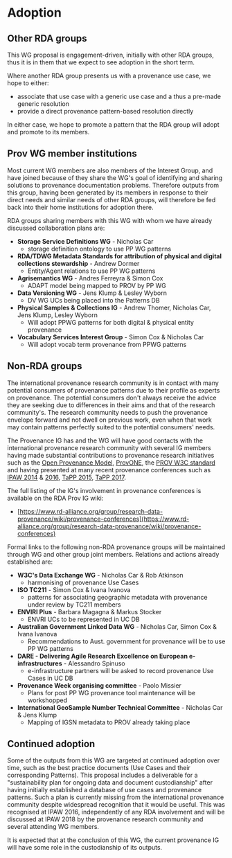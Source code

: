 # Adoption

## Other RDA groups
This WG proposal is engagement-driven, initially with other RDA groups, thus it is in them that we expect to see
adoption in the short term.

Where another RDA group presents us with a provenance use case, we hope to either:

* associate that use case with a generic use case and a thus a pre-made generic resolution
* provide a direct provenance pattern-based resolution directly

In either case, we hope to promote a pattern that the RDA group will adopt and promote to its members.


## Prov WG member institutions

Most current WG members are also members of the Interest Group, and
have joined because of they share the WG's goal of identifying and
sharing solutions to provenance documentation problems. Therefore
outputs from this group, having been generated by its members in
response to their direct needs and similar needs of other RDA groups,
will therefore be fed back into their home institutions for adoption
there.

RDA groups sharing members with this WG with whom we have already discussed collaboration plans are:

* **Storage Service Definitions WG** - Nicholas Car
  * storage definition ontology to use PP WG patterns
* **RDA/TDWG Metadata Standards for attribution of physical and digital collections stewardship** - Andrew Dormer
  * Entity/Agent relations to use PP WG patterns
* **Agrisemantics WG** - Andres Ferreyra & Simon Cox
  * ADAPT model being mapped to PROV by PP WG
* **Data Versioning WG** - Jens Klump & Lesley Wyborn
  * DV WG UCs being placed into the Patterns DB
* **Physical Samples & Collections IG** - Andrew Thomer, Nicholas Car, Jens Klump, Lesley Wyborn
  * Will adopt PPWG patterns for both digital & physical entity provenance
* **Vocabulary Services Interest Group** - Simon Cox & Nicholas Car
  * Will adopt vocab term provenance from PPWG patterns

## Non-RDA groups
The international provenance research community is in contact with many potential consumers of provenance patterns due
to their profile as experts on provenance. The potential consumers don't always receive the advice they are seeking due
to differences in their aims and that of the research community's. The research community needs to push the provenance
envelope forward and not dwell on previous work, even when that work may contain patterns perfectly suited to the
potential consumers' needs.

The Provenance IG has and the WG will have good contacts with the international
provenance research community with several IG members having made substantial contributions to provenance research
initiatives such as the [Open Provenance Model](http://openprovenance.org/),
[ProvONE](http://vcvcomputing.com/provone/provone.html), the [PROV W3C standard](https://www.w3.org/TR/prov-overview/)
and having presented at many recent provenance conferences such as [IPAW 2014](http://www.ipaw.info/ipaw14) &
[2016](http://www.ipaw.info/ipaw16), [TaPP 2015](http://workshops.inf.ed.ac.uk/tapp2015/),
[TaPP 2017](http://batesa.web.engr.illinois.edu/tapp17/).

The full listing of the IG's involvement in provenance conferences is available on the RDA Prov IG wiki:

* [https://www.rd-alliance.org/group/research-data-provenance/wiki/provenance-conferences](https://www.rd-alliance.org/group/research-data-provenance/wiki/provenance-conferences)

Formal links to the following non-RDA provenance groups will be maintained through WG and other group joint members. Relations and actions already established are:

* **W3C's Data Exchange WG** - Nicholas Car & Rob Atkinson
  * harmonising of provenance Use Cases
* **ISO TC211** - Simon Cox & Ivana Ivanova
  * patterns for associating geographic metadata with provenance under review by TC211 members
* **ENVIRI Plus** - Barbara Magagna & Markus Stocker
  * ENVRI UCs to be represented in UC DB
* **Australian Government Linked Data WG** - Nicholas Car, Simon Cox & Ivana Ivanova
  * Recommendations to Aust. government for provenance will be to use PP WG patterns
* **DARE - Delivering Agile Research Excellence on European e-infrastructures** - Alessandro Spinuso
  * e-infrastructure partners will be asked to record provenance Use Cases in UC DB
* **Provenance Week organising committee** - Paolo Missier
  * Plans for post PP WG provenance tool maintenance will be workshopped
* **International GeoSample Number Technical Committee** - Nicholas Car & Jens Klump
  * Mapping of IGSN metadata to PROV already taking place

## Continued adoption
Some of the outputs from this WG are targeted at continued adoption over time, such as the best practice documents (Use Cases and their corresponding Patterns). This proposal includes a deliverable for
a "sustainability plan for ongoing data and document custodianship" after having initially established a
database of use cases and provenance patterns. Such a plan is currently missing
from the international provenance community despite widespread recognition that it would be useful. This was recognised
at IPAW 2016, independently of any RDA involvement and will be discussed at IPAW 2018 by the provenance research community and several attending WG members.

It is expected that at the conclusion of this WG, the current
provenance IG will have some role in the custodianship of its outputs.
